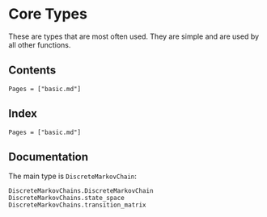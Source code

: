 # Core Types

These are types that are most often used. They are simple and are used by all other functions.

## Contents

```@contents
Pages = ["basic.md"]
```

## Index

```@index
Pages = ["basic.md"]
```

## Documentation

The main type is `DiscreteMarkovChain`:

```@docs
DiscreteMarkovChains.DiscreteMarkovChain
DiscreteMarkovChains.state_space
DiscreteMarkovChains.transition_matrix
```
